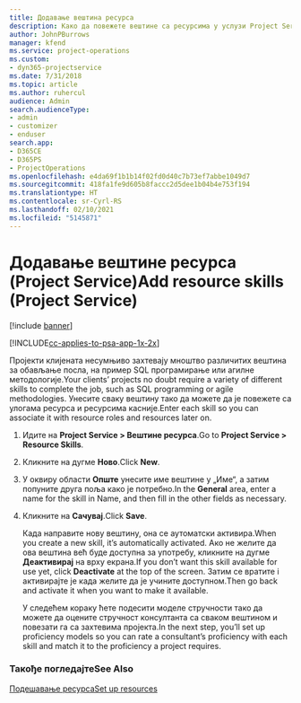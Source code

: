 ```yaml
---
title: Додавање вештина ресурса
description: Како да повежете вештине са ресурсима у услузи Project Service
author: JohnPBurrows
manager: kfend
ms.service: project-operations
ms.custom:
- dyn365-projectservice
ms.date: 7/31/2018
ms.topic: article
ms.author: ruhercul
audience: Admin
search.audienceType:
- admin
- customizer
- enduser
search.app:
- D365CE
- D365PS
- ProjectOperations
ms.openlocfilehash: e4da69f1b1b14f02fd0d40c7b73ef7abbe1049d7
ms.sourcegitcommit: 418fa1fe9d605b8faccc2d5dee1b04b4e753f194
ms.translationtype: HT
ms.contentlocale: sr-Cyrl-RS
ms.lasthandoff: 02/10/2021
ms.locfileid: "5145871"
---
```

# <a name="add-resource-skills-project-service"></a><span data-ttu-id="bd31b-103">Додавање вештине ресурса (Project Service)</span><span class="sxs-lookup"><span data-stu-id="bd31b-103">Add resource skills (Project Service)</span></span>

[!include [banner](../includes/psa-now-project-operations.md)]

[!INCLUDE[cc-applies-to-psa-app-1x-2x](../includes/cc-applies-to-psa-app-1x-2x.md)]

<span data-ttu-id="bd31b-104">Пројекти клијената несумњиво захтевају мноштво различитих вештина за обављање посла, на пример SQL програмирање или агилне методологије.</span><span class="sxs-lookup"><span data-stu-id="bd31b-104">Your clients’ projects no doubt require a variety of different skills to complete the job, such as SQL programming or agile methodologies.</span></span> <span data-ttu-id="bd31b-105">Унесите сваку вештину тако да можете да је повежете са улогама ресурса и ресурсима касније.</span><span class="sxs-lookup"><span data-stu-id="bd31b-105">Enter each skill so you can associate it with resource roles and resources later on.</span></span>  
  
1. <span data-ttu-id="bd31b-106">Идите на **Project Service > Вештине ресурса**.</span><span class="sxs-lookup"><span data-stu-id="bd31b-106">Go to **Project Service > Resource Skills**.</span></span>  
  
2. <span data-ttu-id="bd31b-107">Кликните на дугме **Ново**.</span><span class="sxs-lookup"><span data-stu-id="bd31b-107">Click **New**.</span></span>  
  
3. <span data-ttu-id="bd31b-108">У оквиру области **Опште** унесите име вештине у „Име“, а затим попуните друга поља како је потребно.</span><span class="sxs-lookup"><span data-stu-id="bd31b-108">In the **General** area, enter a name for the skill in Name, and then fill in the other fields as necessary.</span></span>  
  
4. <span data-ttu-id="bd31b-109">Кликните на **Сачувај**.</span><span class="sxs-lookup"><span data-stu-id="bd31b-109">Click **Save**.</span></span>  
  
   <span data-ttu-id="bd31b-110">Када направите нову вештину, она се аутоматски активира.</span><span class="sxs-lookup"><span data-stu-id="bd31b-110">When you create a new skill, it’s automatically activated.</span></span> <span data-ttu-id="bd31b-111">Ако не желите да ова вештина већ буде доступна за употребу, кликните на дугме **Деактивирај** на врху екрана.</span><span class="sxs-lookup"><span data-stu-id="bd31b-111">If you don’t want this skill available for use yet, click **Deactivate** at the top of the screen.</span></span> <span data-ttu-id="bd31b-112">Затим се вратите i активирајте је када желите да је учините доступном.</span><span class="sxs-lookup"><span data-stu-id="bd31b-112">Then go back and activate it when you want to make it available.</span></span>  
  
   <span data-ttu-id="bd31b-113">У следећем кораку ћете подесити моделе стручности тако да можете да оцените стручност консултанта са сваком вештином и повезати га са захтевима пројекта.</span><span class="sxs-lookup"><span data-stu-id="bd31b-113">In the next step, you’ll set up proficiency models so you can rate a consultant’s proficiency with each skill and match it to the proficiency a project requires.</span></span>  
  
### <a name="see-also"></a><span data-ttu-id="bd31b-114">Такође погледајте</span><span class="sxs-lookup"><span data-stu-id="bd31b-114">See Also</span></span>  
 [<span data-ttu-id="bd31b-115">Подешавање ресурса</span><span class="sxs-lookup"><span data-stu-id="bd31b-115">Set up resources</span></span>](../psa/set-up-resources.md)
